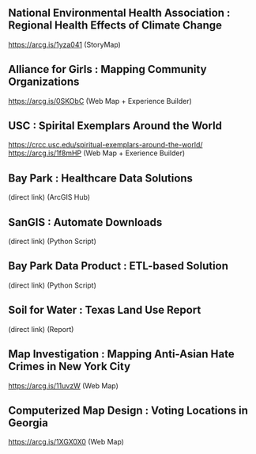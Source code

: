 ## National Environmental Health Association : Regional Health Effects of Climate Change  
https://arcg.is/1yza041 (StoryMap)

## Alliance for Girls : Mapping Community Organizations  
https://arcg.is/0SKObC (Web Map + Experience Builder)

## USC : Spirital Exemplars Around the World  
https://crcc.usc.edu/spiritual-exemplars-around-the-world/  
https://arcg.is/1f8mHP (Web Map + Exerience Builder)

## Bay Park : Healthcare Data Solutions  
(direct link) (ArcGIS Hub)

## SanGIS : Automate Downloads  
(direct link) (Python Script)

## Bay Park Data Product : ETL-based Solution  
(direct link) (Python Script)

## Soil for Water : Texas Land Use Report  
(direct link) (Report)

## Map Investigation : Mapping Anti-Asian Hate Crimes in New York City  
https://arcg.is/11uvzW (Web Map)

## Computerized Map Design : Voting Locations in Georgia  
https://arcg.is/1XGX0X0 (Web Map)

